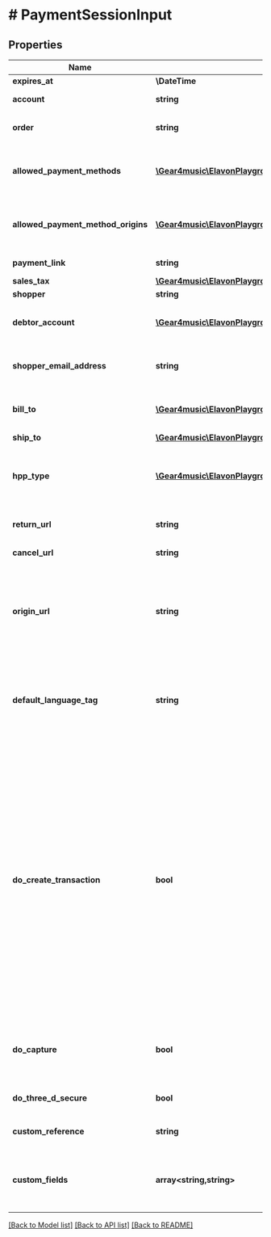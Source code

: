 # # PaymentSessionInput

## Properties

Name | Type | Description | Notes
------------ | ------------- | ------------- | -------------
**expires_at** | **\DateTime** | Expiration timestamp | [optional]
**account** | **string** | Account [Resource URL](#section/Overview/Values). Defaults to merchant. | [optional]
**order** | **string** | Order [Resource URL](#section/Overview/Values) for which payment is being requested |
**allowed_payment_methods** | [**\Gear4music\ElavonPlayground\V1\EPG\Model\PaymentMethod[]**](PaymentMethod.md) | Used to specify the payment methods allowed to be shown in the hosted payments page. | [optional]
**allowed_payment_method_origins** | [**\Gear4music\ElavonPlayground\V1\EPG\Model\PaymentMethodOrigin[]**](PaymentMethodOrigin.md) | The allowed origins of the payment methods listed in the allowedPaymentMethods field. | [optional]
**payment_link** | **string** | PaymentLink [Resource URL](#section/Overview/Values) | [optional]
**sales_tax** | [**\Gear4music\ElavonPlayground\V1\EPG\Model\NonNegativeAmountAndCurrency**](NonNegativeAmountAndCurrency.md) | Sales Tax | [optional]
**shopper** | **string** | Shopper [Resource URL](#section/Overview/Values) | [optional]
**debtor_account** | [**\Gear4music\ElavonPlayground\V1\EPG\Model\DebtorAccount**](DebtorAccount.md) | Account information required for MCC 6012/6050/6051 merchants | [optional]
**shopper_email_address** | **string** | Shopper&#39;s email address, useful for fraud detection and to provide a receipt | [optional]
**bill_to** | [**\Gear4music\ElavonPlayground\V1\EPG\Model\Contact**](Contact.md) | Billing contact details that will be used by default for the hosted card | [optional]
**ship_to** | [**\Gear4music\ElavonPlayground\V1\EPG\Model\Contact**](Contact.md) | Shipping contact details | [optional]
**hpp_type** | [**\Gear4music\ElavonPlayground\V1\EPG\Model\HppType**](HppType.md) | Hosted payments page type indicates the type of hosted payments page for the payment session, defaults to fullPageRedirect | [optional]
**return_url** | **string** | URL to redirect to after payment details are collected. |
**cancel_url** | **string** | URL to redirect to if the shopper cancels |
**origin_url** | **string** | Origin where the hosted payment page will be embedded. Required if using the lightbox. Multiple origin URLs are allowed. Each URL must be separated by a space and each URL must follow the regex. |
**default_language_tag** | **string** | Default IETF language tag, a tag that represents language names and countries, to be used in the Hosted Payment Page, such as en-GB meaning &#39;English (Great Britain)&#39;. | [optional]
**do_create_transaction** | **bool** | Determines whether or not a Hosted Payment Page will perform an end to end transaction. If set to &#39;true&#39;, information a cardholder submits into a hosted payment form will automatically be used to create a Transaction resource. If set to &#39;false&#39;, the information submitted through the hosted payment form will automatically be used to generate a [HostedCard resource](#tag/Hosted-Cards). This value defaults to false. For more information on using the hosted payment form, see the [integration guide](/docs/converge/hosted-payments-overview).  In addition, if set to &#39;false&#39;, then digital wallets are not prompted in the hosted payments page (HPP). | [optional]
**do_capture** | **bool** | This value will be passed along to any transaction created later in the payment flow. See doCapture on transaction | [optional] [default to true]
**do_three_d_secure** | **bool** | Determines whether or not the HPP will perform 3-D secure validation | [optional]
**custom_reference** | **string** | Optional reference provided by the merchant | [optional]
**custom_fields** | **array<string,string>** | Custom fields, an object containing arbitrary string values.  Field names and values must not exceed 64 and 1024 characters, respectively. | [optional]

[[Back to Model list]](../../README.md#models) [[Back to API list]](../../README.md#endpoints) [[Back to README]](../../README.md)
